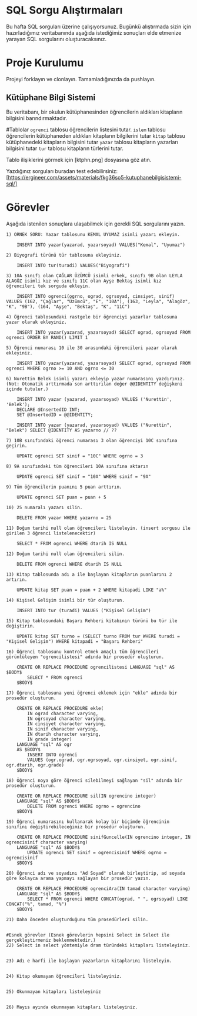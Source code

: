 # SQL Sorgu Alıştırmaları

Bu hafta SQL sorguları üzerine çalışıyorsunuz. Bugünkü alıştırmada sizin için hazırladığımız veritabanında aşağıda istediğimiz sonuçları elde etmenize yarayan SQL sorgularını oluşturacaksınız.

# Proje Kurulumu
Projeyi forklayın ve clonlayın. Tamamladığınızda da pushlayın.

## Kütüphane Bilgi Sistemi

Bu veritabanı, bir okulun kütüphanesinden öğrencilerin aldıkları kitapların bilgisini barındırmaktadır.

#Tablolar 
`ogrenci` tablosu öğrencilerin listesini tutar.
`islem` tablosu öğrencilerin kütüphaneden aldıkları kitapların bilgilerini tutar
`kitap` tablosu kütüphanedeki kitapların bilgisini tutar
`yazar` tablosu kitapların yazarları bilgisini tutar
`tur` tablosu kitapların türlerini tutar.

Tablo ilişiklerini görmek için [ktphn.png] dosyasına göz atın.

Yazdığınız sorguları buradan test edebilirsiniz: [https://ergineer.com/assets/materials/fkg36so5-kutuphanebilgisistemi-sql/]



# Görevler
Aşağıda istenilen sonuçlara ulaşabilmek için gerekli SQL sorgularını yazın. 



	1) ÖRNEK SORU: Yazar tablosunu KEMAL UYUMAZ isimli yazarı ekleyin.
	
        INSERT INTO yazar(yazarad, yazarsoyad) VALUES("Kemal", "Uyumaz")
	
	2) Biyografi türünü tür tablosuna ekleyiniz.
	
        INSERT INTO tur(turadi) VALUES("Biyografi")
	
	3) 10A sınıfı olan ÇAĞLAR ÜZÜMCÜ isimli erkek, sınıfı 9B olan LEYLA ALAGÖZ isimli kız ve sınıfı 11C olan Ayşe Bektaş isimli kız öğrencileri tek sorguda ekleyin. 
	
        INSERT INTO ogrenci(ogrno, ograd, ogrsoyad, cinsiyet, sinif) VALUES (162, "Çağlar", "Üzümcü", "E", "10A"), (163, "Leyla", "Alagöz", "K", "9B"), (164, "Ayşe", "Bektaş", "K", "11C")
	
	4) Öğrenci tablosundaki rastgele bir öğrenciyi yazarlar tablosuna yazar olarak ekleyiniz.
	
        INSERT INTO yazar(yazarad, yazarsoyad) SELECT ograd, ogrsoyad FROM ogrenci ORDER BY RAND() LIMIT 1
	
	5) Öğrenci numarası 10 ile 30 arasındaki öğrencileri yazar olarak ekleyiniz.
	
        INSERT INTO yazar(yazarad, yazarsoyad) SELECT ograd, ogrsoyad FROM ogrenci WHERE ogrno >= 10 AND ogrno <= 30 
	
	6) Nurettin Belek isimli yazarı ekleyip yazar numarasını yazdırınız.
	(Not: Otomatik arttırmada son arttırılan değer @@IDENTITY değişkeni içinde tutulur.)
	
        INSERT INTO yazar (yazarad, yazarsoyad) VALUES ('Nurettin', 'Belek');
        DECLARE @InsertedID INT;
        SET @InsertedID = @@IDENTITY;

        INSERT INTO yazar (yazarad, yazarsoyad) VALUES ("Nurettin", "Belek") SELECT @IDENTITY AS yazarno // ??
	
	7) 10B sınıfındaki öğrenci numarası 3 olan öğrenciyi 10C sınıfına geçirin.
	
        UPDATE ogrenci SET sinif = "10C" WHERE ogrno = 3
	
	8) 9A sınıfındaki tüm öğrencileri 10A sınıfına aktarın
	
        UPDATE ogrenci SET sinif = "10A" WHERE sinif = "9A"
	
	9) Tüm öğrencilerin puanını 5 puan arttırın.
	
        UPDATE ogrenci SET puan = puan + 5
	
	10) 25 numaralı yazarı silin.

        DELETE FROM yazar WHERE yazarno = 25

	11) Doğum tarihi null olan öğrencileri listeleyin. (insert sorgusu ile girilen 3 öğrenci listelenecektir)
	
        SELECT * FROM ogrenci WHERE dtarih IS NULL
	
	12) Doğum tarihi null olan öğrencileri silin. 
	
        DELETE FROM ogrenci WHERE dtarih IS NULL
	
	13) Kitap tablosunda adı a ile başlayan kitapların puanlarını 2 artırın.
	
        UPDATE kitap SET puan = puan + 2 WHERE kitapadi LIKE "a%"
	
	14) Kişisel Gelişim isimli bir tür oluşturun.
	
        INSERT INTO tur (turadi) VALUES ("Kişisel Gelişim")
	
	15) Kitap tablosundaki Başarı Rehberi kitabının türünü bu tür ile değiştirin.
	
        UPDATE kitap SET turno = (SELECT turno FROM tur WHERE turadi = "Kişisel Gelişim") WHERE kitapadi = "Başarı Rehberi"
	
	16) Öğrenci tablosunu kontrol etmek amaçlı tüm öğrencileri görüntüleyen "ogrencilistesi" adında bir prosedür oluşturun.
	
        CREATE OR REPLACE PROCEDURE ogrencilistesi LANGUAGE "sql" AS $BODY$
            SELECT * FROM ogrenci
        $BODY$
	
	17) Öğrenci tablosuna yeni öğrenci eklemek için "ekle" adında bir prosedür oluşturun.
	
        CREATE OR REPLACE PROCEDURE ekle(
            IN ograd character varying, 
            IN ogrsoyad character varying, 
            IN cinsiyet character varying, 
            IN sinif character varying, 
            IN dtarih character varying, 
            IN grade integer) 
        LANGUAGE "sql" AS ogr 
        AS $BODY$
            INSERT INTO ogrenci
            VALUES (ogr.ograd, ogr.ogrsoyad, ogr.cinsiyet, ogr.sinif, ogr.dtarih, ogr.grade)
        $BODY$
	
	18) Öğrenci noya göre öğrenci silebilmeyi sağlayan "sil" adında bir prosedür oluşturun.
	
        CREATE OR REPLACE PROCEDURE sil(IN ogrencino integer) 
        LANGUAGE "sql" AS $BODY$
            DELETE FROM ogrenci WHERE ogrno = ogrencino
        $BODY$
	
	19) Öğrenci numarasını kullanarak kolay bir biçimde öğrencinin sınıfını değiştirebileceğimiz bir prosedür oluşturun.
	
        CREATE OR REPLACE PROCEDURE sinifGuncelle(IN ogrencino integer, IN ogrencisinif character varying) 
        LANGUAGE "sql" AS $BODY$
            UPDATE ogrenci SET sinif = ogrencisinif WHERE ogrno = ogrencisinif
        $BODY$
	
	20) Öğrenci adı ve soyadını "Ad Soyad" olarak birleştirip, ad soyada göre kolayca arama yapmayı sağlayan bir prosedür yazın.
	
        CREATE OR REPLACE PROCEDURE ogrenciAra(IN tamad character varying) 
        LANGUAGE "sql" AS $BODY$
            SELECT * FROM ogrenci WHERE CONCAT(ograd, " ", ogrsoyad) LIKE CONCAT("%", tamad, "%")
        $BODY$
	
	21) Daha önceden oluşturduğunu tüm prosedürleri silin.
	
	
	#Esnek görevler (Esnek görevlerin hepsini Select in Select ile gerçekleştirmeniz beklenmektedir.)
	22) Select in select yöntemiyle dram türündeki kitapları listeleyiniz.
	
	
	23) Adı e harfi ile başlayan yazarların kitaplarını listeleyin.
	
	
	24) Kitap okumayan öğrencileri listeleyiniz.
	
	
	25) Okunmayan kitapları listeleyiniz

	
	26) Mayıs ayında okunmayan kitapları listeleyiniz.
